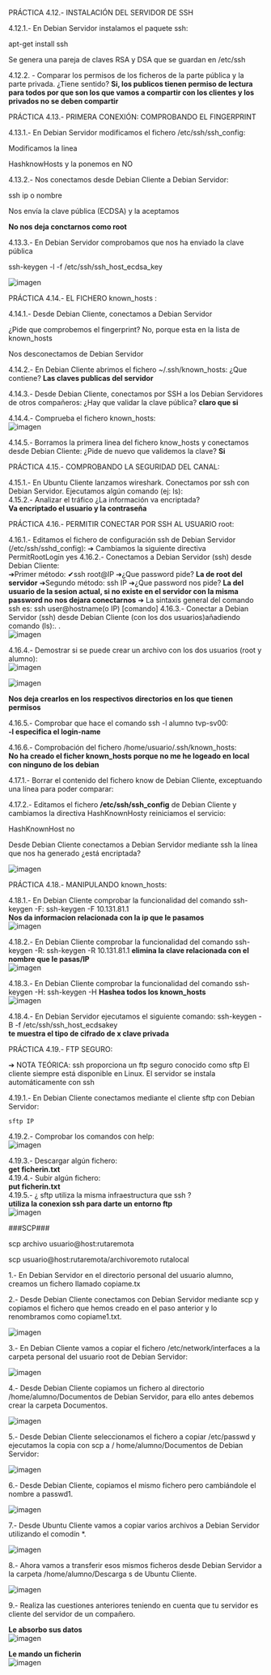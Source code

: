 PRÁCTICA 4.12.- INSTALACIÓN DEL SERVIDOR DE SSH

4.12.1.- En Debian Servidor instalamos el paquete ssh:

apt-get install ssh

Se genera una pareja de claves RSA y DSA que se guardan en /etc/ssh


4.12.2. - Comparar los permisos de los ficheros de la parte pública y la parte privada. ¿Tiene sentido?
**Si, los publicos tienen permiso de lectura para todos por que son los que vamos a compartir con los clientes y los privados no se deben compartir**

PRÁCTICA 4.13.- PRIMERA CONEXIÓN: COMPROBANDO EL FINGERPRINT

4.13.1.- En Debian Servidor modificamos el fichero /etc/ssh/ssh_config:

Modificamos la linea

HashknowHosts y la ponemos en NO


4.13.2.- Nos conectamos desde Debian Cliente a Debian Servidor:

ssh ip o nombre	

Nos envía la clave pública (ECDSA) y la aceptamos

**No nos deja conctarnos como root**

4.13.3.- En Debian Servidor comprobamos que nos ha enviado la clave pública

ssh-keygen -l -f /etc/ssh/ssh_host_ecdsa_key

![imagen](https://github.com/user-attachments/assets/92c3d55e-df0c-43cb-b54f-7389fece9056)



PRÁCTICA 4.14.- EL FICHERO known_hosts :

4.14.1.- Desde Debian Cliente, conectamos a Debian Servidor

¿Pide que comprobemos el fingerprint?
No, porque esta en la lista de known_hosts

Nos desconectamos de Debian Servidor


4.14.2.- En Debian Cliente abrimos el fichero ~/.ssh/known_hosts:
¿Que contiene?
**Las claves publicas del servidor**

4.14.3.- Desde Debian Cliente, conectamos por SSH a los Debian Servidores de otros compañeros:
¿Hay que validar la clave pública?
**claro que si**

4.14.4.- Comprueba el fichero known_hosts:  
![imagen](https://github.com/user-attachments/assets/c1832d38-2e53-43bc-9e52-34ff2c60f70d)


4.14.5.- Borramos la primera linea del fichero know_hosts y conectamos desde Debian Cliente:
¿Pide de nuevo que validemos la clave?
**Si**


PRÁCTICA 4.15.- COMPROBANDO LA SEGURIDAD DEL CANAL:	

4.15.1.- En Ubuntu Cliente lanzamos wireshark. Conectamos por ssh con Debian Servidor.
Ejecutamos algún comando (ej: ls):	
4.15.2.- Analizar el tráfico
    ¿La información va encriptada?	
**Va encriptado el usuario y la contraseña**


PRÁCTICA 4.16.- PERMITIR CONECTAR POR SSH AL USUARIO root:	

4.16.1.- Editamos el fichero de configuración ssh de Debian Servidor (/etc/ssh/sshd_config):
➔	Cambiamos la siguiente directiva
		PermitRootLogin yes
4.16.2.- Conectamos a Debian Servidor (ssh) desde Debian Cliente:	
		➔Primer método:
		✔ssh root@IP
		➔¿Que password pide?
  **La de root del servidor**
		➔Segundo método:
		ssh IP
		➔¿Que password nos pide?
  **La del usuario de la sesion actual, si no existe en el servidor con la misma password no nos dejara conectarnos**
➔	La sintaxis general del comando ssh es:
ssh user@hostname(o IP) [comando]
4.16.3.- Conectar a Debian Servidor (ssh) desde Debian Cliente (con los dos usuarios)añadiendo comando (ls):. .  
![imagen](https://github.com/user-attachments/assets/7224061e-0beb-433e-891e-0159a3d46e9d)

4.16.4.- Demostrar si se puede crear un archivo con los dos usuarios (root y alumno):	
![imagen](https://github.com/user-attachments/assets/9b8ae27e-71ed-43cf-b0f7-21002256e333)

![imagen](https://github.com/user-attachments/assets/152463e2-927b-466f-b6ea-efe69e9b8545)

**Nos deja crearlos en los respectivos directorios en los que tienen permisos**

4.16.5.- Comprobar que hace el comando ssh -l alumno tvp-sv00:	
**-l especifica el login-name**

4.16.6.- Comprobación del fichero /home/usuario/.ssh/known_hosts:	
**No ha creado el ficher known_hosts porque no me he logeado en local con ninguno de los debian**

4.17.1.- Borrar el contenido del fichero know de Debian Cliente, exceptuando una línea para poder comparar:

4.17.2.- Editamos el fichero **/etc/ssh/ssh_config** de Debian Cliente y cambiamos la directiva HashKnownHosty reiniciamos el servicio:

HashKnownHost no

Desde Debian Cliente conectamos a Debian Servidor mediante ssh
			la línea que nos ha generado ¿está encriptada? 

![imagen](https://github.com/user-attachments/assets/d26bfbb3-e2bc-4715-b1ae-ec3154143f4c)

PRÁCTICA 4.18.- MANIPULANDO known_hosts:

4.18.1.- En Debian Cliente comprobar la funcionalidad del comando ssh-keygen -F:
ssh-keygen -F 10.131.81.1  
**Nos da informacion relacionada con la ip que le pasamos**  
![imagen](https://github.com/user-attachments/assets/6e1adc30-7202-47c1-a885-ac898bae4275)

4.18.2.- En Debian Cliente comprobar la funcionalidad del comando ssh-keygen -R:
ssh-keygen  -R  10.131.81.1
**elimina la clave relacionada con el nombre que le pasas/IP**  
![imagen](https://github.com/user-attachments/assets/932ee17b-4d2b-4c74-9565-f1d894a8a53c)

4.18.3.- En Debian Cliente comprobar la funcionalidad del comando ssh-keygen -H:
ssh-keygen -H
**Hashea todos los known_hosts**  
![imagen](https://github.com/user-attachments/assets/d6d1ad45-9ccd-4ead-ba0c-80156da2e858)

4.18.4.- En Debian Servidor ejecutamos el siguiente comando:
ssh-keygen  -B -f /etc/ssh/ssh_host_ecdsakey  
**te muestra el tipo de cifrado de x clave privada**

PRÁCTICA 4.19.- FTP SEGURO:

➔ NOTA TEÓRICA:
ssh proporciona un ftp seguro conocido como sftp
El cliente siempre está disponible en Linux.
El servidor se instala automáticamente con ssh

4.19.1.- En Debian Cliente conectamos mediante el cliente sftp con Debian Servidor:

	sftp IP

4.19.2.- Comprobar los comandos con help:  
![imagen](https://github.com/user-attachments/assets/2924b45c-f325-47c3-8859-d5fc40639f67)

4.19.3.- Descargar algún fichero:  
**get ficherin.txt**  
4.19.4.- Subir algún fichero:  
**put ficherin.txt**  
4.19.5.- ¿ sftp utiliza la misma infraestructura que ssh ?  
**utiliza la conexion ssh para darte un entorno ftp**   
![imagen](https://github.com/user-attachments/assets/421d2481-5240-4913-9997-f3697527282e)

###SCP###

scp archivo usuario@host:rutaremota

scp usuario@host:rutaremota/archivoremoto rutalocal


1.- En Debian Servidor en el directorio personal del usuario alumno, creamos un fichero llamado copiame.tx


2.- Desde Debian Cliente conectamos con Debian Servidor mediante scp  y copiamos el fichero que hemos creado en el paso anterior y lo renombramos como copiame1.txt.

![imagen](https://github.com/user-attachments/assets/a3699613-b172-43cf-90fb-6891f7f5a3e4)


3.- En Debian Cliente vamos a copiar el fichero /etc/network/interfaces a la carpeta personal del usuario root de Debian Servidor:

![imagen](https://github.com/user-attachments/assets/4ea8cd88-77ae-4d1b-8a3d-75044412c21b)


4.- Desde Debian Cliente copiamos un fichero al directorio /home/alumno/Documentos de Debian Servidor, para ello antes debemos crear la carpeta Documentos.

![imagen](https://github.com/user-attachments/assets/2384a2fc-0ee1-4948-94a2-d8f808eaf676)

5.- Desde Debian Cliente seleccionamos el fichero a copiar /etc/passwd y
ejecutamos la copia con scp a / home/alumno/Documentos de Debian Servidor:

![imagen](https://github.com/user-attachments/assets/33e7edf2-54bc-47fd-9c46-b6d4ba9c9227)

6.- Desde Debian Cliente, copiamos el mismo fichero pero cambiándole el
nombre a passwd1.

![imagen](https://github.com/user-attachments/assets/1332286a-3421-461e-b8ce-805f4bbf7d5c)

7.- Desde Ubuntu Cliente vamos a copiar varios archivos a Debian Servidor
utilizando el comodín *.

![imagen](https://github.com/user-attachments/assets/af99be91-1d70-45de-b717-28767d5c8b39)


8.- Ahora vamos a transferir esos mismos ficheros desde Debian Servidor a la
carpeta /home/alumno/Descarga s de Ubuntu Cliente.

![imagen](https://github.com/user-attachments/assets/ab6e3d4b-3e6f-40c4-b0ee-d345ba037f0d)


9.- Realiza las cuestiones anteriores teniendo en cuenta que tu servidor es cliente del servidor de un compañero.

**Le absorbo sus datos**  
![imagen](https://github.com/user-attachments/assets/3bfcbfa2-b25c-4888-acd4-dc0e42e61b22)

**Le mando un ficherin**  
![imagen](https://github.com/user-attachments/assets/71eb143a-a55c-4022-bc26-fd94bc4af4ad)





